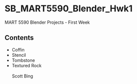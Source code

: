 # SB_MART5590_Blender_Hwk1
MART 5590 Blender Projects - First Week
## Contents
* Coffin
* Stencil
* Tombstone
* Textured Rock<br><br>
Scott Bing
